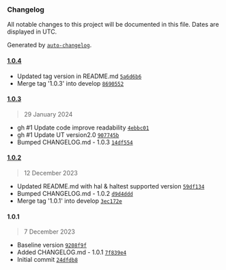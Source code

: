 ### Changelog

All notable changes to this project will be documented in this file. Dates are displayed in UTC.

Generated by [`auto-changelog`](https://github.com/CookPete/auto-changelog).

#### [1.0.4](https://github.com/rdkcentral/rdk-halif-test-deepsleep_manager/compare/1.0.3...1.0.4)

- Updated tag version in README.md [`5a6d6b6`](https://github.com/rdkcentral/rdk-halif-test-deepsleep_manager/commit/5a6d6b6247843b3e38f15f2c4951a244f6d20941)
- Merge tag '1.0.3' into develop [`8690552`](https://github.com/rdkcentral/rdk-halif-test-deepsleep_manager/commit/869055205137e55439223fd1b7996f619acd899c)

#### [1.0.3](https://github.com/rdkcentral/rdk-halif-test-deepsleep_manager/compare/1.0.2...1.0.3)

> 29 January 2024

- gh #1 Update code improve readability [`4ebbc01`](https://github.com/rdkcentral/rdk-halif-test-deepsleep_manager/commit/4ebbc01f5867a94f76ab1dbd56b9c37cd935363d)
- gh #1 Update UT version2.0 [`907745b`](https://github.com/rdkcentral/rdk-halif-test-deepsleep_manager/commit/907745bcf2907164438590e1407390ea5f4f70a6)
- Bumped CHANGELOG.md - 1.0.3 [`14df554`](https://github.com/rdkcentral/rdk-halif-test-deepsleep_manager/commit/14df554a9598b0d623829ed65b71358ca92dc1cf)

#### [1.0.2](https://github.com/rdkcentral/rdk-halif-test-deepsleep_manager/compare/1.0.1...1.0.2)

> 12 December 2023

- Updated README.md with hal & haltest supported version [`59df134`](https://github.com/rdkcentral/rdk-halif-test-deepsleep_manager/commit/59df134b08ee183365f6068618c44b659dafd9e1)
- Bumped CHANGELOG.md - 1.0.2 [`d9d4ddd`](https://github.com/rdkcentral/rdk-halif-test-deepsleep_manager/commit/d9d4ddd7c12b21e75fc5d6bdb6e2a0c49fc32887)
- Merge tag '1.0.1' into develop [`3ec172e`](https://github.com/rdkcentral/rdk-halif-test-deepsleep_manager/commit/3ec172ee0fb4869cdac35840808339144fa912ca)

#### 1.0.1

> 7 December 2023

- Baseline version [`9208f9f`](https://github.com/rdkcentral/rdk-halif-test-deepsleep_manager/commit/9208f9f969e171fef4ce8d64ca3ace58862b3683)
- Added CHANGELOG.md - 1.0.1 [`7f839e4`](https://github.com/rdkcentral/rdk-halif-test-deepsleep_manager/commit/7f839e43ec2b479e1fa8085fa363ceebe4552fe9)
- Initial commit [`24dfdb8`](https://github.com/rdkcentral/rdk-halif-test-deepsleep_manager/commit/24dfdb859bef1640c5f945577a40ce51e3e00c43)
